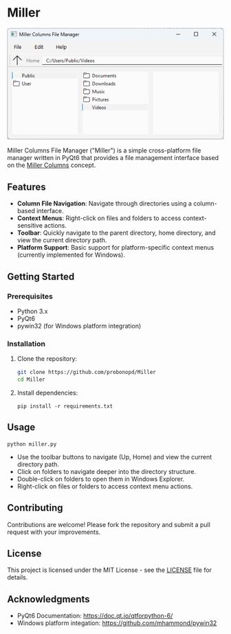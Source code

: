 # Miller

![](screenshot.png)

Miller Columns File Manager ("Miller") is a simple cross-platform file manager written in PyQt6 that provides a file management interface based on the [Miller Columns](https://en.wikipedia.org/wiki/Miller_columns) concept.

## Features

- **Column File Navigation**: Navigate through directories using a column-based interface.
- **Context Menus**: Right-click on files and folders to access context-sensitive actions.
- **Toolbar**: Quickly navigate to the parent directory, home directory, and view the current directory path.
- **Platform Support**: Basic support for platform-specific context menus (currently implemented for Windows).

## Getting Started

### Prerequisites

- Python 3.x
- PyQt6
- pywin32 (for Windows platform integration)

### Installation

1. Clone the repository:

   ```sh
   git clone https://github.com/probonopd/Miller
   cd Miller
   ``` 

2. Install dependencies:

   ```
   pip install -r requirements.txt
   ```

## Usage

```
python miller.py
```

* Use the toolbar buttons to navigate (Up, Home) and view the current directory path.
* Click on folders to navigate deeper into the directory structure.
* Double-click on folders to open them in Windows Explorer.
* Right-click on files or folders to access context menu actions.

## Contributing

Contributions are welcome! Please fork the repository and submit a pull request with your improvements.

## License

This project is licensed under the MIT License - see the [LICENSE](LICENSE) file for details.

## Acknowledgments

- PyQt6 Documentation: https://doc.qt.io/qtforpython-6/
- Windows platform integation: https://github.com/mhammond/pywin32
